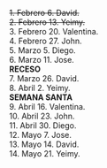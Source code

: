 ~~1. Febrero 6. David.~~  
~~2. Febrero 13. Yeimy.~~  
3. Febrero 20. Valentina.  
4. Febrero 27. John.   
5. Marzo 5. Diego.  
6. Marzo 11. Jose.  
**RECESO**  
7. Marzo 26. David.  
8. Abril 2. Yeimy.  
**SEMANA SANTA**  
9. Abril 16. Valentina.  
10. Abril 23. John.  
11. Abril 30. Diego.  
12. Mayo 7.  Jose.    
13. Mayo 14. David.  
14. Mayo 21. Yeimy.  

